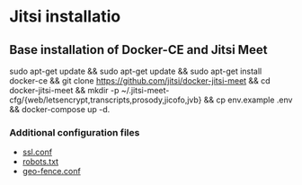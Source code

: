 # Jitsi installatio


## Base installation of Docker-CE and Jitsi Meet
sudo apt-get update && sudo apt-get update && sudo apt-get install docker-ce && git clone https://github.com/jitsi/docker-jitsi-meet && cd docker-jitsi-meet && mkdir -p ~/.jitsi-meet-cfg/{web/letsencrypt,transcripts,prosody,jicofo,jvb} && cp env.example .env && docker-compose up -d.

### Additional configuration files
* [ssl.conf](https://github.com/SSC-ICT-Innovatie/rijksconnect-web/blob/master/.jitsi-meet-cfg/web/nginx/ssl.conf)
* [robots.txt](https://github.com/SSC-ICT-Innovatie/rijksconnect-web/blob/master/.jitsi-meet-cfg/web/nginx/robots.txt)
* [geo-fence.conf](https://github.com/SSC-ICT-Innovatie/rijksconnect-web/blob/master/.jitsi-meet-cfg/web/nginx/geo-fence.conf)
